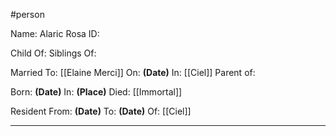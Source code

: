#person

Name: Alaric Rosa
ID:

Child Of: 
Siblings Of:

Married To: [[Elaine Merci]] On: **(Date)** In: [[Ciel]]
Parent of: 

Born: **(Date)** In: **(Place)**
Died: [[Immortal]]

Resident From: **(Date)** To: **(Date)** Of: [[Ciel]]

---

